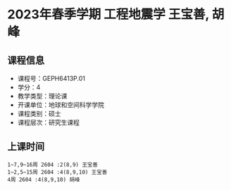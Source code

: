 # 2023年春季学期 工程地震学 王宝善, 胡峰






## 课程信息

- 课程号：GEPH6413P.01
- 学分：4
- 教学类型：理论课
- 开课单位：地球和空间科学学院
- 课程类别：硕士
- 课程层次：研究生课程

## 上课时间

```
1~7,9~16周 2604 :2(8,9) 王宝善
1~2,5~15周 2604 :4(8,9,10) 王宝善
4周 2604 :4(8,9,10) 胡峰
```

